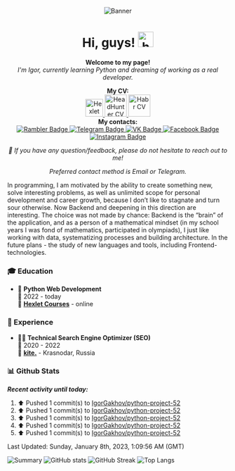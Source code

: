 <!--
**IgorGakhov/IgorGakhov** is a ✨ _special_ ✨ repository because its `README.md` (this file) appears on your GitHub profile.

Here are some ideas to get you started:

- 🔭 I’m currently working on ...
- 🌱 I’m currently learning ...
- 👯 I’m looking to collaborate on ...
- 🤔 I’m looking for help with ...
- 💬 Ask me about ...
- 📫 How to reach me: ...
- 😄 Pronouns: ...
- ⚡ Fun fact: ...
-->

<p align="center"><img src="images/Readme_title_image.jpeg" alt="Banner"></p>

<h1 align="center">Hi, guys! <img alt="hello" img src="content/wave.gif" width="35"></h1>

<p align="center"><b> Welcome to my page! </b><br> <i>I'm Igor, currently learning Python and dreaming of working as a real developer.</i></p>

<p align="center">
  <b>My CV:</b>
  <br>
  <a href="https://cv.hexlet.io/resumes/1379">
    <img src="content/hexlet_logo.svg" width="40" alt="Hexlet CV">
  </a>
  <a href="https://krasnodar.hh.ru/applicant/resumes/view?resume=3edd630dff0b3c4ebd0039ed1f36346a734577">
    <img src="content/hh_logo.svg" width="50" alt="HeadHunter CV">
  </a>
  <a href="https://career.habr.com/igor_gakhov">
    <img src="content/habr_career_logo.svg" width="50" alt="Habr CV">
  </a>
  <br>
  <b>My contacts:</b>
  <br>
  <a href="mailto:gakhov_igor@rambler.ru">
    <img src="https://img.shields.io/badge/-rambler-informational?style=for-the-badge&logo=Mail.Ru&logoColor=white" alt="Rambler Badge">
  </a>
  <a href="https://t.me/Igor_Gakhov">
    <img src="https://img.shields.io/badge/-telegram-0088cc?style=for-the-badge&logo=telegram&logoColor=white" alt="Telegram Badge">
  </a>
  <a href="https://vk.com/igor_gakhov">
    <img src="https://img.shields.io/badge/вконтакте-%232E87FB.svg?&style=for-the-badge&logo=vk&logoColor=white" alt="VK Badge">
  </a>
  <a href="https://www.facebook.com/gakhov.igor">
    <img src="https://img.shields.io/badge/Facebook-1877F2?style=for-the-badge&logo=facebook&logoColor=white" alt="Facebook Badge">
  </a>
  <a href="https://instagram.com/igor_gakhov">
    <img src="https://img.shields.io/badge/Instagram-E4405F?style=for-the-badge&logo=instagram&logoColor=white" alt="Instagram Badge">
  </a>
  <p align="center"><i>💬 If you have any question/feedback, please do not hesitate to reach out to me!</i></p>
  <p align="center"><i>Preferred contact method is Email or Telegram.</i></p>
  <p>In programming, I am motivated by the ability to create something new, solve interesting problems, as well as unlimited scope for personal development and career growth, because I don’t like to stagnate and turn sour otherwise. Now Backend and deepening in this direction are interesting. The choice was not made by chance: Backend is the “brain” of the application, and as a person of a mathematical mindset (in my school years I was fond of mathematics, participated in olympiads), I just like working with data, systematizing processes and building architecture. In the future plans - the study of new languages ​​and tools, including Frontend-technologies.</p>
</p>


### 🎓 Education

- 📖 **Python Web Development**\
📆 2022 - today\
📍 **[Hexlet Courses](https://ru.hexlet.io/)** - online


### 📎 Experience

- 👨‍💻 **Technical Search Engine Optimizer (SEO)**\
📆 2020 - 2022\
📍 **[kite.](https://kite-da.ru/)** - Krasnodar, Russia


### 📊 Github Stats

**_Recent activity until today:_**

<!--RECENT_ACTIVITY:start-->
1. ⬆️ Pushed 1 commit(s) to [IgorGakhov/python-project-52](https://github.com/IgorGakhov/python-project-52)
2. ⬆️ Pushed 1 commit(s) to [IgorGakhov/python-project-52](https://github.com/IgorGakhov/python-project-52)
3. ⬆️ Pushed 1 commit(s) to [IgorGakhov/python-project-52](https://github.com/IgorGakhov/python-project-52)
4. ⬆️ Pushed 1 commit(s) to [IgorGakhov/python-project-52](https://github.com/IgorGakhov/python-project-52)
5. ⬆️ Pushed 1 commit(s) to [IgorGakhov/python-project-52](https://github.com/IgorGakhov/python-project-52)
<!--RECENT_ACTIVITY:end-->

<!--RECENT_ACTIVITY:last_update-->
Last Updated: Sunday, January 8th, 2023, 1:09:56 AM (GMT)
<!--RECENT_ACTIVITY:last_update_end-->

![Summary](http://github-profile-summary-cards.vercel.app/api/cards/profile-details?username=IgorGakhov&width=500&theme=radical)
![GitHub stats](https://github-readme-stats.vercel.app/api?username=IgorGakhov&include_all_commits=true&count_private=true&hide_title=false&custom_title=&show_icons=true&hide_border=true&theme=radical) ![GitHub Streak](https://github-readme-streak-stats.herokuapp.com/?user=IgorGakhov&hide_border=true&theme=radical)
![Top Langs](https://github-readme-stats.vercel.app/api/top-langs/?username=IgorGakhov&langs_count=10&exclude_repo=&hide=html,css,shell,makefile,procfile&layout=default&card_width=495&hide_border=true&theme=radical)
